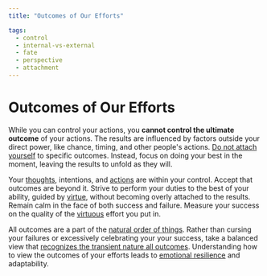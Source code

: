```yaml
---
title: "Outcomes of Our Efforts"

tags:
  - control
  - internal-vs-external
  - fate
  - perspective
  - attachment
---
```


# Outcomes of Our Efforts

While you can control your actions, you **cannot control the ultimate outcome**
of your actions. The results are influenced by factors outside your direct
power, like chance, timing, and other people's actions. [Do not attach
yourself](detachment-externals.md) to specific outcomes. Instead, focus on doing
your best in the moment, leaving the results to unfold as they will.

Your [thoughts](thoughts-judgments.md), intentions, and [actions](actions.md)
are within your control. Accept that outcomes are beyond it. Strive to perform
your duties to the best of your ability, guided by
[virtue](cardinal-virtues.md), without becoming overly attached to the results.
Remain calm in the face of both success and failure. Measure your success on the
quality of the [virtuous](cardinal-virtues.md) effort you put in.

All outcomes are a part of the [natural order of
things](living-accordance-nature.md). Rather than cursing your failures or
excessively celebrating your your success, take a balanced view that [recognizes
the transient nature all outcomes](love-fate.md). Understanding how to view the
outcomes of your efforts leads to [emotional
resilience](emotional-resilience.md) and adaptability.
